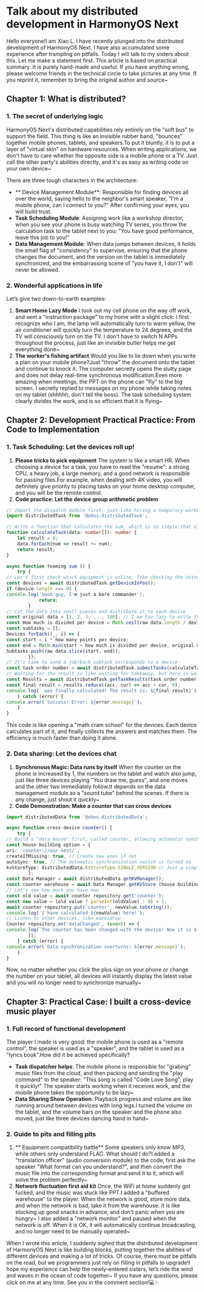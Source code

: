 # Talk about my distributed development in HarmonyOS Next

Hello everyone!I am Xiao L. I have recently plunged into the distributed development of HarmonyOS Next. I have also accumulated some experience after trampling on pitfalls. Today I will talk to my sisters about this. Let me make a statement first. This article is based on practical summary. It is purely hand-made and useful. If you have anything wrong, please welcome friends in the technical circle to take pictures at any time. If you reprint it, remember to bring the original author and source~

## Chapter 1: What is distributed?

### 1. The secret of underlying logic
HarmonyOS Next's distributed capabilities rely entirely on the "soft bus" to support the field. This thing is like an invisible rubber band, "bounces" together mobile phones, tablets, and speakers.To put it bluntly, it is to put a layer of "virtual skin" on hardware resources. When writing applications, we don't have to care whether the opposite side is a mobile phone or a TV. Just call the other party's abilities directly, and it's as easy as writing code on your own device~

There are three tough characters in the architecture:
- ** Device Management Module**: Responsible for finding devices all over the world, saying hello to the neighbor's smart speaker, "I'm a mobile phone, can I connect to you?" After confirming your eyes, you will build trust.
- **Task Scheduling Module**: Assigning work like a workshop director, when you see your phone is busy watching TV series, you throw the calculation task to the tablet next to you: "You have good performance, leave this job to you!"
- **Data Management Module**: When data jumps between devices, it holds the small flag of "consistency" to supervise, ensuring that the phone changes the document, and the version on the tablet is immediately synchronized, and the embarrassing scene of "you have it, I don't" will never be allowed.

### 2. Wonderful applications in life
Let’s give two down-to-earth examples:
1. **Smart Home Lazy Mode**
I took out my cell phone on the way off work, and sent a "instruction package" to my home with a slight click: I first recognize who I am, the lamp will automatically turn to warm yellow, the air conditioner will quickly turn the temperature to 24 degrees, and the TV will consciously turn on the TV. I don't have to switch N APPs throughout the process, just like an invisible butler helps me get everything done~
2. **The worker's fishing artifact**
Would you like to lie down when you write a plan on your mobile phone?Just "throw" the document onto the tablet and continue to knock it. The computer secretly opens the slutty page and does not delay real-time synchronous modification.Even more amazing when meetings, the PPT on the phone can "fly" to the big screen. I secretly replied to messages on my phone while taking notes on my tablet (shhhhh, don't tell the boss). The task scheduling system clearly divides the work, and is so efficient that it is flying~

## Chapter 2: Development Practical Practice: From Code to Implementation

### 1. Task Scheduling: Let the devices roll up!
1. **Please tricks to pick equipment**
The system is like a smart HR. When choosing a device for a task, you have to read the "resume": a strong CPU, a heavy job, a large memory, and a good network is responsible for passing files.For example, when dealing with 4K video, you will definitely give priority to placing tasks on your home desktop computer, and you will be the remote control.
2. **Code practice: Let the device group arithmetic problem**
```typescript
// Import the dispatch module first, just like hiring a temporary worker
import distributedTask from '@ohos.distributedTask';

// Write a function that calculates the sum, which is so simple that elementary school students can
function calculateTask(data: number[]): number {
    let result = 0;
    data.forEach(num => result += num);
    return result;
}

async function teaming sum () {
    try {
// Let's first check which equipment is online, like checking the attendance sheet
const devices = await distributedTask.getDeviceInfos();
if (device.length === 0) {
console.log('Good guy, I'm just a bare commander');
            return;
        }
// Cut the data into small pieces and distribute it to each device
const original data = [1, 2, 3, ..., 100]; // I am too lazy to write the whole thing, use... instead
const How much is divided per device = Math.ceil(raw data.length / devices.length);
const subtasks = [];
Devices.forEach((_, i) => {
const start = i * how many points per device;
const end = Math.min(start + how much is divided per device, original data.length);
Subtasks.push(raw data.slice(start, end));
        });
// It's time to send a job!Each subtask corresponds to a device
const task order number = await distributedTask.submitTasks(calculateTask, subtasks, devices);
// Waiting for the result is like waiting for takeaway, but here is waiting for the calculation result
const Results = await distributedTask.getTaskResults(task order number);
const final result = results.reduce((acc, cur) => acc + cur, 0);
console.log(` was finally calculated! The result is: ${final result}`); // It should be 5050, right?
    } catch (error) {
console.error(`Success! Error: ${error.message}`);
    }
}
```
This code is like opening a "math cram school" for the devices. Each device calculates part of it, and finally collects the answers and matches them. The efficiency is much faster than doing it alone.

### 2. Data sharing: Let the devices chat
1. **Synchronous Magic: Data runs by itself**
When the counter on the phone is increased by 1, the numbers on the tablet and watch also jump, just like three devices playing "You draw me, guess", and one moves and the other two immediately follow.It depends on the data management module as a "sound tube" behind the scenes. If there is any change, just shout it quickly~
2. **Code Demonstration: Make a counter that can cross devices**
```typescript
import distributedData from '@ohos.distributedData';

async function cross-device counter() {
    try {
// Build a "data house" first, called counter, allowing automatic synchronization
const house building option = {
uri: 'counter://our nest/',
createIfMissing: true, // Create new ones if not
autoSync: true, // The automatic synchronization switch is turned on
kvStoreType: distributedData.KVStoreType.SINGLE_VERSION // Just a simple version
        };
const Data Manager = await distributedData.getKVManager();
const counter warehouse = await Data Manager.getKVStore (house building option);
// Let's see how much you have now
const old value = await counter repository.get('counter');
const new value = (old value ? parseInt(oldValue) : 0) + 1;
await counter repository.put('counter', newValue.toString());
console.log(`I have calculated ${newValue} here!`);
// Listen to other devices, like eavesdrop
Counter repository.on('dataChanged', (event) => {
console.log(`The counter has been changed with the device! Now it is ${event.value}`);
        });
    } catch (error) {
console.error(`Data synchronization overturns: ${error.message}`);
    }
}
```
Now, no matter whether you click the plus sign on your phone or change the number on your tablet, all devices will instantly display the latest value and you will no longer need to synchronize manually~

## Chapter 3: Practical Case: I built a cross-device music player

### 1. Full record of functional development
The player I made is very good: the mobile phone is used as a "remote control", the speaker is used as a "speaker", and the tablet is used as a "lyrics book".How did it be achieved specifically?
- **Task dispatcher helps**: The mobile phone is responsible for "grabing" music files from the cloud, and then packing and sending the "play command" to the speaker: "This song is called "Code Love Song", play it quickly!" The speaker starts working when it receives work, and the mobile phone takes the opportunity to be lazy~
- **Data Sharing Show Operation**: Playback progress and volume are like running around between devices with long legs.I turned the volume on the tablet, and the volume bars on the speaker and the phone also moved, just like three devices dancing hand in hand~

### 2. Guide to pits and filling pits
1. ** Equipment compatibility battle**
Some speakers only know MP3, while others only understand FLAC. What should I do?I added a "translation officer" (audio conversion module) to the code, first ask the speaker "What format can you understand?", and then convert the music file into the corresponding format and send it to it, which will solve the problem perfectly~
2. **Network fluctuation first aid kit**
Once, the WiFi at home suddenly got fucked, and the music was stuck like PPT.I added a "buffered warehouse" to the player. When the network is good, store more data, and when the network is bad, take it from the warehouse. It is like stocking up good snacks in advance, and don't panic when you are hungry~ I also added a "network monitor" and paused when the network is off. When it is OK, it will automatically continue broadcasting, and no longer need to be manually operated~

When I wrote this article, I suddenly sighed that the distributed development of HarmonyOS Next is like building blocks, putting together the abilities of different devices and making a lot of tricks. Of course, there must be pitfalls on the road, but we programmers just rely on filling in pitfalls to upgrade!I hope my experience can help the newly-entered sisters, let’s ride the wind and waves in the ocean of code together~ If you have any questions, please click on me at any time. See you in the comment section!💻✨
